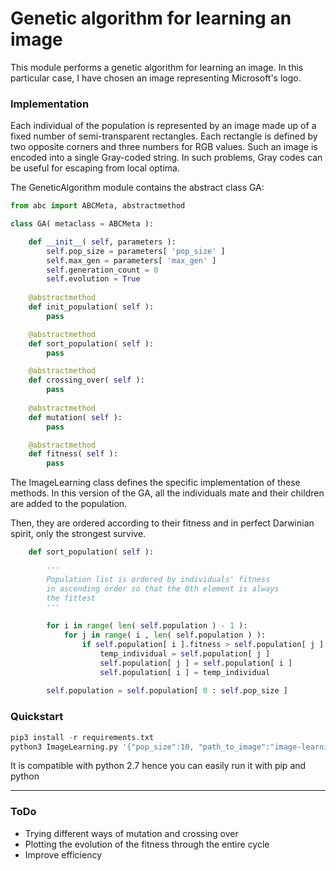 # Genetic algorithm for learning an image

This module performs a genetic algorithm for learning an image.
In this particular case, I have chosen an image representing Microsoft's logo. 

### Implementation 

Each individual of the population is represented by an image made up of a fixed number of semi-transparent rectangles.
Each rectangle is defined by two opposite corners and three numbers for RGB values.
Such an image is encoded into a single Gray-coded string.
In such problems, Gray codes can be useful for escaping from local optima.

The GeneticAlgorithm module contains the abstract class GA:

```python
from abc import ABCMeta, abstractmethod

class GA( metaclass = ABCMeta ):

    def __init__( self, parameters ):
        self.pop_size = parameters[ 'pop_size' ]
        self.max_gen = parameters[ 'max_gen' ] 
        self.generation_count = 0
        self.evolution = True
        
    @abstractmethod
    def init_population( self ):
        pass

    @abstractmethod
    def sort_population( self ):
        pass

    @abstractmethod
    def crossing_over( self ):
        pass
    
    @abstractmethod
    def mutation( self ):
        pass

    @abstractmethod
    def fitness( self ):
        pass
```

The ImageLearning class defines the specific implementation of these methods.
In this version of the GA, all the individuals mate and their children are added to the population.

Then, they are ordered according to their fitness and in perfect Darwinian spirit, only the strongest survive.

```python
    def sort_population( self ):

        '''
        Population list is ordered by individuals' fitness
        in ascending order so that the 0th element is always
        the fittest
        '''
        
        for i in range( len( self.population ) - 1 ):
            for j in range( i , len( self.population ) ):
                if self.population[ i ].fitness > self.population[ j ].fitness:
                    temp_individual = self.population[ j ]
                    self.population[ j ] = self.population[ i ]
                    self.population[ i ] = temp_individual
                
        self.population = self.population[ 0 : self.pop_size ]
 ```

### Quickstart

```python
pip3 install -r requirements.txt
python3 ImageLearning.py '{"pop_size":10, "path_to_image":"image-learning/Microsoft.jpg", "max_gen":100000}'
```
It is compatible with python 2.7 hence you can easily run it with pip and python

---

### ToDo

* Trying different ways of mutation and crossing over
* Plotting the evolution of the fitness through the entire cycle
* Improve efficiency
